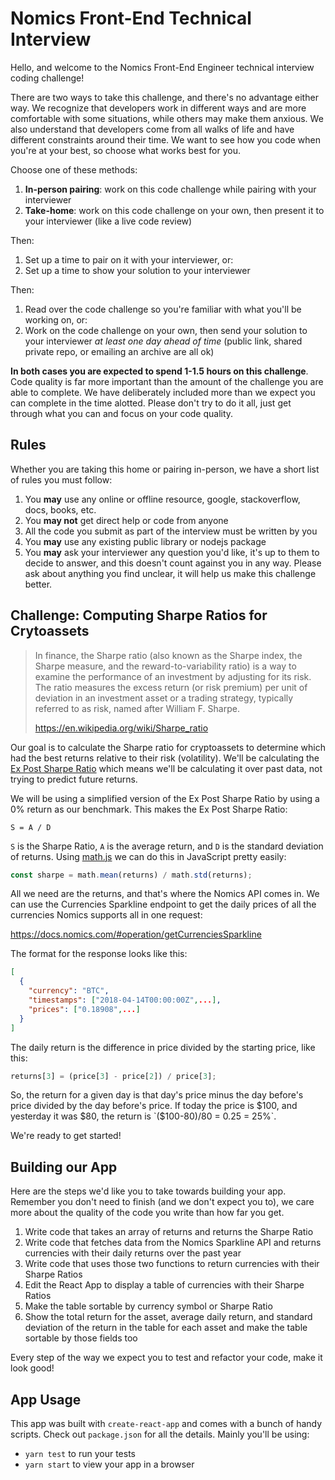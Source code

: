 # Nomics Front-End Technical Interview

Hello, and welcome to the Nomics Front-End Engineer technical interview coding challenge!

There are two ways to take this challenge, and there's no advantage either way. We recognize that developers work in different ways and are more comfortable with some situations, while others may make them anxious. We also understand that developers come from all walks of life and have different constraints around their time. We want to see how you code when you're at your best, so choose what works best for you.

Choose one of these methods:

1. **In-person pairing**: work on this code challenge while pairing with your interviewer
2. **Take-home**: work on this code challenge on your own, then present it to your interviewer (like a live code review)

Then:

1. Set up a time to pair on it with your interviewer, or:
2. Set up a time to show your solution to your interviewer

Then:

1. Read over the code challenge so you're familiar with what you'll be working on, or:
2. Work on the code challenge on your own, then send your solution to your interviewer *at least one day ahead of time* (public link, shared private repo, or emailing an archive are all ok)

**In both cases you are expected to spend 1-1.5 hours on this challenge**. Code quality is far more important than the amount of the challenge you are able to complete. We have deliberately included more than we expect you can complete in the time alotted. Please don't try to do it all, just get through what you can and focus on your code quality.

## Rules

Whether you are taking this home or pairing in-person, we have a short list of rules you must follow:

1. You **may** use any online or offline resource, google, stackoverflow, docs, books, etc.
1. You **may not** get direct help or code from anyone
1. All the code you submit as part of the interview must be written by you
1. You **may** use any existing public library or nodejs package
1. You **may** ask your interviewer any question you'd like, it's up to them to decide to answer, and this doesn't count against you in any way. Please ask about anything you find unclear, it will help us make this challenge better.

## Challenge: Computing Sharpe Ratios for Crytoassets

> In finance, the Sharpe ratio (also known as the Sharpe index, the Sharpe measure, and the reward-to-variability ratio) is a way to examine the performance of an investment by adjusting for its risk. The ratio measures the excess return (or risk premium) per unit of deviation in an investment asset or a trading strategy, typically referred to as risk, named after William F. Sharpe.
>
> https://en.wikipedia.org/wiki/Sharpe_ratio

Our goal is to calculate the Sharpe ratio for cryptoassets to determine which had the best returns relative to their risk (volatility). We'll be calculating the [Ex Post Sharpe Ratio](https://web.stanford.edu/~wfsharpe/art/sr/sr.htm) which means we'll be calculating it over past data, not trying to predict future returns.

We will be using a simplified version of the Ex Post Sharpe Ratio by using a 0% return as our benchmark. This makes the Ex Post Sharpe Ratio:

```
S = A / D
```

`S` is the Sharpe Ratio, `A` is the average return, and `D` is the standard deviation of returns. Using [math.js](http://mathjs.org/) we can do this in JavaScript pretty easily:

```js
const sharpe = math.mean(returns) / math.std(returns);
```

All we need are the returns, and that's where the Nomics API comes in. We can use the Currencies Sparkline endpoint to get the daily prices of all the currencies Nomics supports all in one request:

https://docs.nomics.com/#operation/getCurrenciesSparkline

The format for the response looks like this:

```json
[
  {
    "currency": "BTC",
    "timestamps": ["2018-04-14T00:00:00Z",...],
    "prices": ["0.18908",...]
  }
]
```

The daily return is the difference in price divided by the starting price, like this:

```js
returns[3] = (price[3] - price[2]) / price[3];
```

So, the return for a given day is that day's price minus the day before's price divided by the day before's price. If today the price is $100, and yesterday it was $80, the return is `($100-$80)/$80 = 0.25 = 25%`.

We're ready to get started!

## Building our App

Here are the steps we'd like you to take towards building your app. Remember you don't need to finish (and we don't expect you to), we care more about the quality of the code you write than how far you get.

1. Write code that takes an array of returns and returns the Sharpe Ratio
1. Write code that fetches data from the Nomics Sparkline API and returns currencies with their daily returns over the past year
1. Write code that uses those two functions to return currencies with their Sharpe Ratios
1. Edit the React App to display a table of currencies with their Sharpe Ratios
1. Make the table sortable by currency symbol or Sharpe Ratio
1. Show the total return for the asset, average daily return, and standard deviation of the return in the table for each asset and make the table sortable by those fields too

Every step of the way we expect you to test and refactor your code, make it look good!

## App Usage

This app was built with `create-react-app` and comes with a bunch of handy scripts. Check out `package.json` for all the details. Mainly you'll be using:

* `yarn test` to run your tests
* `yarn start` to view your app in a browser
